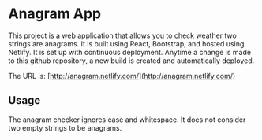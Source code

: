 # Anagram App
This project is a web application that allows you to check weather two strings are anagrams. It is built using React, Bootstrap, and hosted using Netlify. It is set up with continuous deployment. Anytime a change is made to this github repository, a new build is created and automatically deployed. 

The URL is: [http://anagram.netlify.com/](http://anagram.netlify.com/)
## Usage
The anagram checker ignores case and whitespace. It does not consider two empty strings to be anagrams.